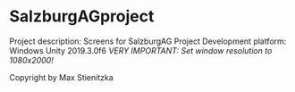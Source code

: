 # SalzburgAGproject

Project description: Screens for SalzburgAG Project
Development platform: Windows Unity 2019.3.0f6
*VERY IMPORTANT: Set window resolution to 1080x2000!* 

Copyright by Max Stienitzka
